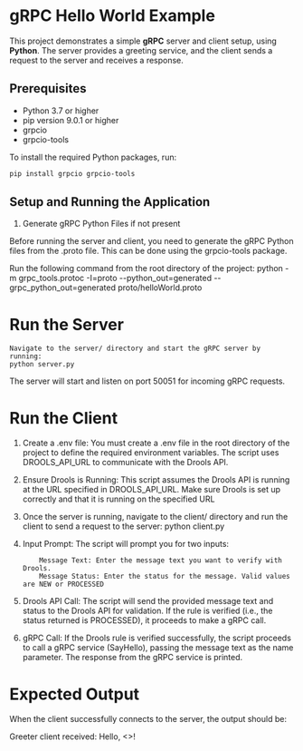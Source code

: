# gRPC Hello World Example

This project demonstrates a simple **gRPC** server and client setup, using **Python**. The server provides a greeting service, and the client sends a request to the server and receives a response.

## Prerequisites

- Python 3.7 or higher
- pip version 9.0.1 or higher
- grpcio
- grpcio-tools

To install the required Python packages, run:

```bash
pip install grpcio grpcio-tools

```

## Setup and Running the Application

1. Generate gRPC Python Files if not present

Before running the server and client, you need to generate the gRPC Python files from the .proto file. This can be done using the grpcio-tools package.

Run the following command from the root directory of the project:
python -m grpc_tools.protoc -I=proto --python_out=generated --grpc_python_out=generated proto/helloWorld.proto

# Run the Server

    Navigate to the server/ directory and start the gRPC server by running:
    python server.py

The server will start and listen on port 50051 for incoming gRPC requests.

# Run the Client

1.  Create a .env file:
    You must create a .env file in the root directory of the project to define the required environment variables. The script uses DROOLS_API_URL to communicate with the Drools API.

2.  Ensure Drools is Running:
    This script assumes the Drools API is running at the URL specified in DROOLS_API_URL. Make sure Drools is set up correctly and that it is running on the specified URL

3.  Once the server is running, navigate to the client/ directory and run the client to send a request to the server:
    python client.py

4.  Input Prompt:
    The script will prompt you for two inputs:

            Message Text: Enter the message text you want to verify with Drools.
            Message Status: Enter the status for the message. Valid values are NEW or PROCESSED

5.  Drools API Call:
    The script will send the provided message text and status to the Drools API for validation. If the rule is verified (i.e., the status returned is PROCESSED), it proceeds to make a gRPC call.

6.  gRPC Call:
    If the Drools rule is verified successfully, the script proceeds to call a gRPC service (SayHello), passing the message text as the name parameter. The response from the gRPC service is printed.

# Expected Output

When the client successfully connects to the server, the output should be:

Greeter client received: Hello, <>!
